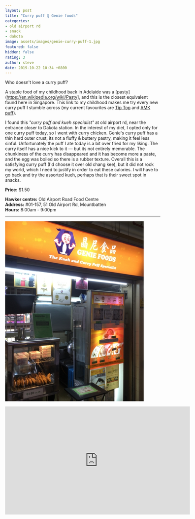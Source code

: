 ```yaml
---
layout: post
title: "Curry puff @ Genie foods"
categories:
- old airport rd
- snack
- dakota
image: assets/images/genie-curry-puff-1.jpg
featured: false
hidden: false
rating: 3
author: steve
date: 2019-10-22 10:34 +0800
---
```

Who doesn't love a curry puff?

A staple food of my childhood back in Adelaide was a [pasty](https://en.wikipedia.org/wiki/Pasty], and this is the closest equivalent found here in Singapore. This link to my childhood makes me try every new curry puff I stumble across (my current favourites are [Tip Top](http://www.tiptopcurrypuff.com) and [AMK puff](https://www.misstamchiak.com/amk-curry-puff/)).

I found this *"curry puff and kueh specialist"* at old airport rd, near the entrance closer to Dakota station. In the interest of my diet, I opted only for one curry puff today, so I went with curry chicken. Genie's curry puff has a thin hard outer crust, its not a fluffy & buttery pastry, making it feel less sinful. Unfortunately the puff I ate today is a bit over fried for my liking. The curry itself has a nice kick to it — but its not entirely memorable. The chunkiness of the curry has disappeared and it has become more a paste, and the egg was boiled so there is a rubber texture. Overall this is a satisfying curry puff (I'd choose it over old chang kee), but it did not rock my world, which I need to justify in order to eat these calories. I will have to go back and try the assorted kueh, perhaps that is their sweet spot in snacks.

**Price:** $1.50  

**Hawker centre:** Old Airport Road Food Centre  
**Address:** #01-157, 51 Old Airport Rd, Mountbatten  
**Hours:** 8:00am - 9:00pm  

***  

![Genie curry puff](/assets/images/genie-curry-puff-2.jpg "Genie foods curry puff")

<iframe src="https://www.google.com/maps/embed?pb=!1m18!1m12!1m3!1d3988.7782598460744!2d103.88362351421253!3d1.308277299045803!2m3!1f0!2f0!3f0!3m2!1i1024!2i768!4f13.1!3m3!1m2!1s0x31da18475cef345b%3A0x29284a73f1c12cbd!2sOld%20Airport%20Road%20Food%20Centre!5e0!3m2!1sen!2ssg!4v1571657019062!5m2!1sen!2ssg" width="600" height="350" frameborder="0" style="border:0;" allowfullscreen=""></iframe>